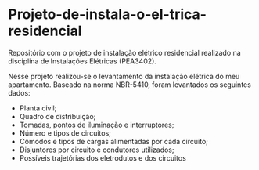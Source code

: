 # Projeto-de-instala-o-el-trica-residencial
Repositório com o projeto de instalação elétrico residencial realizado na disciplina de Instalações Elétricas (PEA3402). 

Nesse projeto realizou-se o levantamento da instalação elétrica do meu apartamento. Baseado na norma NBR-5410, foram levantados os seguintes dados: 
- Planta civil;
- Quadro de distribuição;
- Tomadas, pontos de iluminação e interruptores;
- Número e tipos de circuitos;
- Cômodos e tipos de cargas alimentadas por cada circuito;
- Disjuntores por circuito e condutores utilizados;
- Possíveis trajetórias dos eletrodutos e dos circuitos
